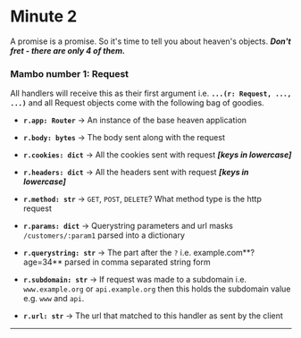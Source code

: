# Minute 2
A promise is a promise. So it's time to tell you about heaven's objects. **_Don't fret - there are only 4 of them._**


### Mambo number 1: Request
All handlers will receive this as their first argument i.e. **`...(r: Request, ..., ...)`** and all Request objects come with the following bag of goodies.

- **`r.app: Router`** -> An instance of the base heaven application

- **`r.body: bytes`** -> The body sent along with the request

- **`r.cookies: dict`** -> All the cookies sent with request **_[keys in lowercase]_**

- **`r.headers: dict`** -> All the headers sent with request **_[keys in lowercase]_**

- **`r.method: str`** -> `GET`, `POST`, `DELETE`? What method type is the http request

- **`r.params: dict`** -> Querystring parameters and url masks `/customers/:param1` parsed into a dictionary

- **`r.querystring: str`** -> The part after the `?` i.e. example.com**?age=34** parsed in comma separated string form

- **`r.subdomain: str`** -> If request was made to a subdomain i.e. `www.example.org` or `api.example.org` then this holds the subdomain value e.g. `www` and `api`.

- **`r.url: str`** -> The url that matched to this handler as sent by the client

-----------------------
